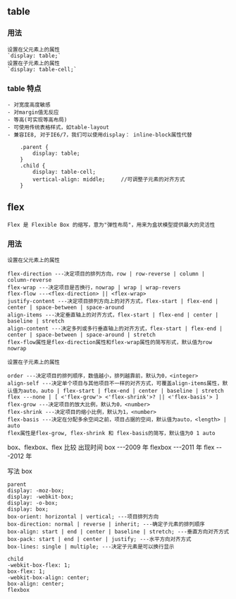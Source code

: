 ## table

### 用法

    设置在父元素上的属性
    `display: table;`
    设置在子元素上的属性
    `display: table-cell;`

### table 特点

    - 对宽度高度敏感
    - 对margin值无反应
    - 等高(可实现等高布局)
    - 可使用传统表格样式，如table-layout
    - 兼容IE8, 对于IE6/7，我们可以使用display： inline-block属性代替

```
    .parent {
        display: table;
    }
    .child {
        display: table-cell;
        vertical-align: middle;     //可调整子元素的对齐方式
    }
```

## flex

    Flex 是 Flexible Box 的缩写，意为"弹性布局"，用来为盒状模型提供最大的灵活性

### 用法

    设置在父元素上的属性

    flex-direction ---决定项目的排列方向，row | row-reverse | column | column-reverse
    flex-wrap ---决定项目是否换行，nowrap | wrap | wrap-revers
    flex-flow ---<flex-direction> || <flex-wrap>
    justify-content ---决定项目排列方向上的对齐方式，flex-start | flex-end | center | space-between | space-around
    align-items ---决定垂直轴上的对齐方式，flex-start | flex-end | center | baseline | stretch
    align-content ---决定多列或多行垂直轴上的对齐方式，flex-start | flex-end | center | space-between | space-around | stretch
    flex-flow属性是flex-direction属性和flex-wrap属性的简写形式，默认值为row nowrap

    设置在子元素上的属性

    order ---决定项目的排列顺序，数值越小，排列越靠前，默认为0，<integer>
    align-self ---决定单个项目与其他项目不一样的对齐方式，可覆盖align-items属性，默认值为auto，auto | flex-start | flex-end | center | baseline | stretch
    flex ---none | [ <'flex-grow'> <'flex-shrink'>? || <'flex-basis'> ]
    flex-grow ---决定项目的放大比例，默认为0，<number>
    flex-shrink ---决定项目的缩小比例，默认为1，<number>
    flex-basis ---决定在分配多余空间之前，项目占据的空间，默认值为auto，<length> | auto
    flex属性是flex-grow, flex-shrink 和 flex-basis的简写，默认值为0 1 auto

box、flexbox、flex 比较
出现时间
box ---2009 年
flexbox ---2011 年
flex ---2012 年

写法
box

    parent
    display: -moz-box;
    display: -webkit-box;
    display: -o-box;
    display: box;
    box-orient: horizontal | vertical; ---项目排列方向
    box-direction: normal | reverse | inherit; ---确定子元素的排列顺序
    box-align: start | end | center | baseline | stretch; ---垂直方向对齐方式
    box-pack: start | end | center | justify; ---水平方向对齐方式
    box-lines: single | multiple; ---决定子元素是可以换行显示

    child
    -webkit-box-flex: 1;
    box-flex: 1;
    -webkit-box-align: center;
    box-align: center;
    flexbox
